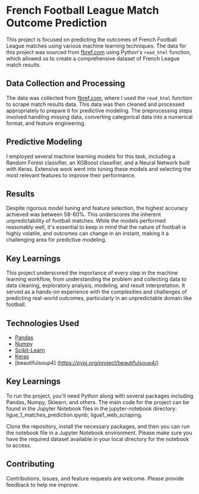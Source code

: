# French Football League Match Outcome Prediction

This project is focused on predicting the outcomes of French Football League matches using various machine learning techniques. The data for this project was sourced from [fbref.com](https://fbref.com) using Python's `read_html` function, which allowed us to create a comprehensive dataset of French League match results.

## Data Collection and Processing

The data was collected from [fbref.com](https://fbref.com), where I used the `read_html` function to scrape match results data. This data was then cleaned and processed appropriately to prepare it for predictive modeling. The preprocessing steps involved handling missing data, converting categorical data into a numerical format, and feature engineering.

## Predictive Modeling

I employed several machine learning models for this task, including a Random Forest classifier, an XGBoost classifier, and a Neural Network built with Keras. Extensive work went into tuning these models and selecting the most relevant features to improve their performance.

## Results

Despite rigorous model tuning and feature selection, the highest accuracy achieved was between 58-60%. This underscores the inherent unpredictability of football matches. While the models performed reasonably well, it's essential to keep in mind that the nature of football is highly volatile, and outcomes can change in an instant, making it a challenging area for predictive modeling.

## Key Learnings

This project underscored the importance of every step in the machine learning workflow, from understanding the problem and collecting data to data cleaning, exploratory analysis, modeling, and result interpretation. It served as a hands-on experience with the complexities and challenges of predicting real-world outcomes, particularly in an unpredictable domain like football.

## Technologies Used

* [Pandas](https://pandas.pydata.org/)
* [Numpy](https://numpy.org/)
* [Scikit-Learn](https://scikit-learn.org/stable/)
* [Keras](https://keras.io/)
* [beautifulsoup4] (https://pypi.org/project/beautifulsoup4/)


## Key Learnings

To run the project, you'll need Python along with several packages including Pandas, Numpy, Sklearn, and others. The main code for the project can be found in the Jupyter Notebook files in the jupyter-notebook directory: ligue_1_matches_prediction.ipynb, ligue1_web_scraping. 

Clone the repository, install the necessary packages, and then you can run the notebook file in a Jupyter Notebook environment. Please make sure you have the required dataset available in your local directory for the notebook to access.


## Contributing

Contributions, issues, and feature requests are welcome. Please provide feedback to help me improve.
